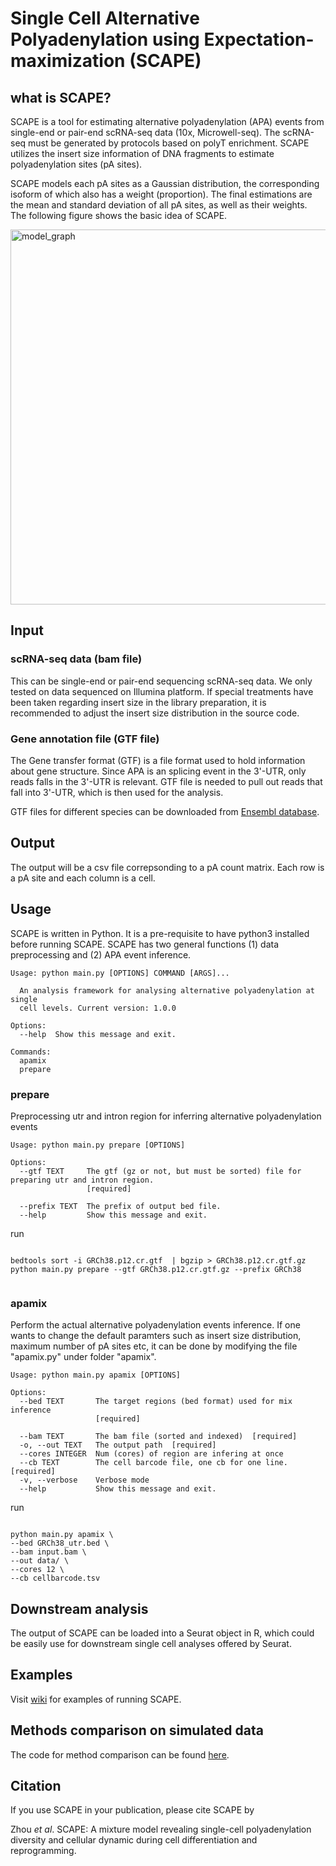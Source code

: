 # Single Cell Alternative Polyadenylation using Expectation-maximization (SCAPE)

## what is SCAPE?

SCAPE is a tool for estimating alternative polyadenylation (APA) events from single-end or pair-end scRNA-seq data (10x, Microwell-seq). The scRNA-seq must be generated by protocols based on polyT enrichment. SCAPE utilizes the insert size information of DNA fragments to estimate polyadenylation sites (pA sites). 

SCAPE models each pA sites as a Gaussian distribution, the corresponding isoform of which also has a weight (proportion). The final estimations are the mean and standard deviation of all pA sites, as well as their weights. The following figure shows the basic idea of SCAPE.

<img src="https://github.com/zhou-ran/SCAPE/blob/main/image/model_graph.png" alt="model_graph" width="600" />

## Input 

### scRNA-seq data (bam file)
This can be single-end or pair-end sequencing scRNA-seq data. We only tested on data sequenced on Illumina platform. If special treatments have been taken regarding insert size in the library preparation, it is recommended to adjust the insert size distribution in the source code.  

### Gene annotation file (GTF file)
The Gene transfer format (GTF) is a file format used to hold information about gene structure. Since APA is an splicing event in the 3'-UTR, only reads falls in the 3'-UTR is relevant. GTF file is needed to pull out reads that fall into 3'-UTR, which is then used for the analysis.

GTF files for different species can be downloaded from [Ensembl database](https://www.ensembl.org/info/data/ftp/index.html). 

## Output

The output will be a csv file correpsonding to a pA count matrix. Each row is a pA site and each column is a cell. 


## Usage

SCAPE is written in Python. It is a pre-requisite to have python3 installed before running SCAPE. SCAPE has two general functions (1) data preprocessing and (2)  APA event inference. 

```
Usage: python main.py [OPTIONS] COMMAND [ARGS]...

  An analysis framework for analysing alternative polyadenylation at single
  cell levels. Current version: 1.0.0

Options:
  --help  Show this message and exit.

Commands:
  apamix
  prepare

```

### prepare

Preprocessing utr and intron region for inferring alternative polyadenylation events

```
Usage: python main.py prepare [OPTIONS]

Options:
  --gtf TEXT     The gtf (gz or not, but must be sorted) file for preparing utr and intron region.
                 [required]

  --prefix TEXT  The prefix of output bed file.
  --help         Show this message and exit.
```

run

```shell

bedtools sort -i GRCh38.p12.cr.gtf  | bgzip > GRCh38.p12.cr.gtf.gz
python main.py prepare --gtf GRCh38.p12.cr.gtf.gz --prefix GRCh38


```

### apamix

Perform the actual alternative polyadenylation events inference. If one wants to change the default paramters such as insert size distribution, maximum number of pA sites etc, it can be done by modifying the file "apamix.py" under folder "apamix".

```
Usage: python main.py apamix [OPTIONS]

Options:
  --bed TEXT       The target regions (bed format) used for mix inference
                   [required]

  --bam TEXT       The bam file (sorted and indexed)  [required]
  -o, --out TEXT   The output path  [required]
  --cores INTEGER  Num (cores) of region are infering at once
  --cb TEXT        The cell barcode file, one cb for one line.  [required]
  -v, --verbose    Verbose mode
  --help           Show this message and exit.
```

run


```shell

python main.py apamix \
--bed GRCh38_utr.bed \
--bam input.bam \
--out data/ \
--cores 12 \
--cb cellbarcode.tsv

```

## Downstream analysis

The output of SCAPE can be loaded into a Seurat object in R, which could be easily use for downstream single cell analyses offered by Seurat. 


## Examples

Visit [wiki](https://github.com/LuChenLab/SCAPE/wiki) for examples of running SCAPE.

## Methods comparison on simulated data
The code for method comparison can be found [here](./simulation).

## Citation

If you use SCAPE in your publication, please cite SCAPE by

Zhou *et al*. SCAPE: A mixture model revealing single-cell polyadenylation diversity and cellular dynamic during cell differentiation and reprogramming.
